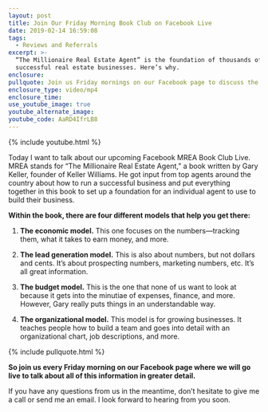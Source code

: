 ```yaml
---
layout: post
title: Join Our Friday Morning Book Club on Facebook Live
date: 2019-02-14 16:59:08
tags:
  - Reviews and Referrals
excerpt: >-
  “The Millionaire Real Estate Agent” is the foundation of thousands of
  successful real estate businesses. Here’s why.
enclosure:
pullquote: Join us Friday mornings on our Facebook page to discuss the book.
enclosure_type: video/mp4
enclosure_time:
use_youtube_image: true
youtube_alternate_image:
youtube_code: AaRD4IfrLB8
---
```


{% include youtube.html %}

Today I want to talk about our upcoming Facebook MREA Book Club Live. MREA stands for “The Millionaire Real Estate Agent,” a book written by Gary Keller, founder of Keller Williams. He got input from top agents around the country about how to run a successful business and put everything together in this book to set up a foundation for an individual agent to use to build their business.

**Within the book, there are four different models that help you get there:**

1. **The economic model.** This one focuses on the numbers—tracking them, what it takes to earn money, and more.

2. **The lead generation model.** This is also about numbers, but not dollars and cents. It’s about prospecting numbers, marketing numbers, etc. It’s all great information.

3. **The budget model.** This is the one that none of us want to look at because it gets into the minutiae of expenses, finance, and more. However, Gary really puts things in an understandable way.

4. **The organizational model.** This model is for growing businesses. It teaches people how to build a team and goes into detail with an organizational chart, job descriptions, and more.

{% include pullquote.html %}

**So join us every Friday morning on our Facebook page where we will go live to talk about all of this information in greater detail.**

If you have any questions from us in the meantime, don’t hesitate to give me a call or send me an email. I look forward to hearing from you soon.